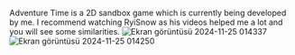 Adventure Time is a 2D sandbox game which is currently being developed by me.
I recommend watching RyiSnow as his videos helped me a lot and you will see some similarities.
![Ekran görüntüsü 2024-11-25 014337](https://github.com/user-attachments/assets/312d6d6f-5fa6-4eca-84fe-db20531cab73)
![Ekran görüntüsü 2024-11-25 014250](https://github.com/user-attachments/assets/124cf3ed-15c4-465b-8511-30216542f8cf)

